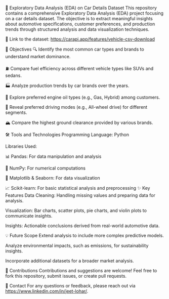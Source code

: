 🚗 Exploratory Data Analysis (EDA) on Car Details Dataset
This repository contains a comprehensive Exploratory Data Analysis (EDA) project focusing on a car details dataset. The objective is to extract meaningful insights about automotive specifications, customer preferences, and production trends through structured analysis and data visualization techniques.

🔗 Link to the dataset: https://carapi.app/features/vehicle-csv-download

📌 Objectives
🔍 Identify the most common car types and brands to understand market dominance.

⛽ Compare fuel efficiency across different vehicle types like SUVs and sedans.

🏭 Analyze production trends by car brands over the years.

🌟 Explore preferred engine oil types (e.g., Gas, Hybrid) among customers.

🚗 Reveal preferred driving modes (e.g., All-wheel drive) for different segments.

🏔️ Compare the highest ground clearance provided by various brands.

🛠️ Tools and Technologies
Programming Language: Python

Libraries Used:

📊 Pandas: For data manipulation and analysis

🧮 NumPy: For numerical computations

🎨 Matplotlib & Seaborn: For data visualization

📈 Scikit-learn: For basic statistical analysis and preprocessing
✨ Key Features
Data Cleaning: Handling missing values and preparing data for analysis.

Visualization: Bar charts, scatter plots, pie charts, and violin plots to communicate insights.

Insights: Actionable conclusions derived from real-world automotive data.

💡 Future Scope
Extend analysis to include more complex predictive models.

Analyze environmental impacts, such as emissions, for sustainability insights.

Incorporate additional datasets for a broader market analysis.

🤝 Contributions
Contributions and suggestions are welcome! Feel free to fork this repository, submit issues, or create pull requests.

📧 Contact
For any questions or feedback, please reach out via https://www.linkedin.com/in/jeet-lohar/.
